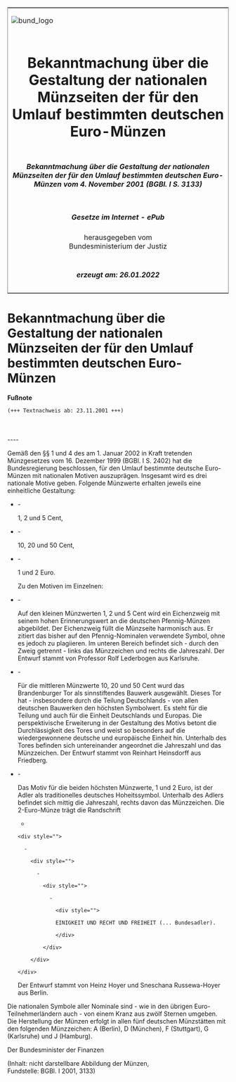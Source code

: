 <span id="DECKBLATT.html"></span>

<table border="0" frame="border" width="100%">

<tr valign="top">

<td align="left">

![bund\_logo](BfJ_2021_Web_de_de.gif)

</td>

<td align="right">

 

</td>

</tr>

<tr align="center" valign="middle">

<td colspan="2">

# Bekanntmachung über die Gestaltung der nationalen Münzseiten der für den Umlauf bestimmten deutschen Euro-Münzen

</td>

</tr>

<tr align="center" valign="middle">

<td colspan="2">

##### Bekanntmachung über die Gestaltung der nationalen Münzseiten der für den Umlauf bestimmten deutschen Euro-Münzen vom 4. November 2001 (BGBl. I S. 3133)

</td>

</tr>

<tr align="center" valign="middle">

<td colspan="2">

  
  

##### Gesetze im Internet - ePub  
  
herausgegeben vom  
Bundesministerium der Justiz

</td>

</tr>

<tr align="center" valign="bottom">

<td colspan="2">

  
  

##### erzeugt am: 26.01.2022

</td>

</tr>

</table>

<span id="BJNR313300001.html"></span>

# Bekanntmachung über die Gestaltung der nationalen Münzseiten der für den Umlauf bestimmten deutschen Euro-Münzen

<div>

  
**Fußnote**

<div class="jnhtml">

<div>

<div class="jurAbsatz">

  

``` 
(+++ Textnachweis ab: 23.11.2001 +++)

 
```

</div>

</div>

</div>

</div>

<span id="BJNR313300001BJNE000100310.html"></span>

###   
\----

<div>

<div class="jnhtml">

<div>

<div class="jurAbsatz">

Gemäß den §§ 1 und 4 des am 1. Januar 2002 in Kraft tretenden
Münzgesetzes vom 16. Dezember 1999 (BGBl. I S. 2402) hat die
Bundesregierung beschlossen, für den Umlauf bestimmte deutsche
Euro-Münzen mit nationalen Motiven auszuprägen. Insgesamt wird es drei
nationale Motive geben. Folgende Münzwerte erhalten jeweils eine
einheitliche Gestaltung:

  - \-
    
    <div style="">
    
    1, 2 und 5 Cent,
    
    </div>

  - \-
    
    <div style="">
    
    10, 20 und 50 Cent,
    
    </div>

  - \-
    
    <div style="">
    
    1 und 2 Euro.
    
    </div>
    
    <div style="">
    
    Zu den Motiven im Einzelnen:
    
    </div>

  - \-
    
    <div style="">
    
    Auf den kleinen Münzwerten 1, 2 und 5 Cent wird ein Eichenzweig mit
    seinem hohen Erinnerungswert an die deutschen Pfennig-Münzen
    abgebildet. Der Eichenzweig füllt die Münzseite harmonisch aus. Er
    zitiert das bisher auf den Pfennig-Nominalen verwendete Symbol, ohne
    es jedoch zu plagiieren. Im unteren Bereich befindet sich - durch
    den Zweig getrennt - links das Münzzeichen und rechts die
    Jahreszahl. Der Entwurf stammt von Professor Rolf Lederbogen aus
    Karlsruhe.
    
    </div>

  - \-
    
    <div style="">
    
    Für die mittleren Münzwerte 10, 20 und 50 Cent wurd das
    Brandenburger Tor als sinnstiftendes Bauwerk ausgewählt. Dieses Tor
    hat - insbesondere durch die Teilung Deutschlands - von allen
    deutschen Bauwerken den höchsten Symbolwert. Es steht für die
    Teilung und auch für die Einheit Deutschlands und Europas. Die
    perspektivische Erweiterung in der Gestaltung des Motivs betont die
    Durchlässigkeit des Tores und weist so besonders auf die
    wiedergewonnene deutsche und europäische Einheit hin. Unterhalb des
    Tores befinden sich untereinander angeordnet die Jahreszahl und das
    Münzzeichen. Der Entwurf stammt von Reinhart Heinsdorff aus
    Friedberg.
    
    </div>

  - \-
    
    <div style="">
    
    Das Motiv für die beiden höchsten Münzwerte, 1 und 2 Euro, ist der
    Adler als traditionelles deutsches Hoheitssymbol. Unterhalb des
    Adlers befindet sich mittig die Jahreszahl, rechts davon das
    Münzzeichen. Die 2-Euro-Münze trägt die Randschrift
    
      - 
        
        <div style="">
        
          - 
            
            <div style="">
            
              - 
                
                <div style="">
                
                  - 
                    
                    <div style="">
                    
                    EINIGKEIT UND RECHT UND FREIHEIT (... Bundesadler).
                    
                    </div>
                
                </div>
            
            </div>
        
        </div>
    
    </div>
    
    <div style="">
    
    Der Entwurf stammt von Heinz Hoyer und Sneschana Russewa-Hoyer aus
    Berlin.
    
    </div>

Die nationalen Symbole aller Nominale sind - wie in den übrigen
Euro-Teilnehmerländern auch - von einem Kranz aus zwölf Sternen
umgeben.  
Die Herstellung der Münzen erfolgt in allen fünf deutschen Münzstätten
mit den folgenden Münzzeichen: A (Berlin), D (München), F (Stuttgart), G
(Karlsruhe) und J (Hamburg).

</div>

<div class="jurAbsatz">

Der Bundesminister der Finanzen

</div>

<div class="jurAbsatz">

<div class="kommentar_Fundstelle">

(Inhalt: nicht darstellbare Abbildung der Münzen,  
Fundstelle: BGBl. I 2001, 3133)

</div>

</div>

</div>

</div>

</div>
